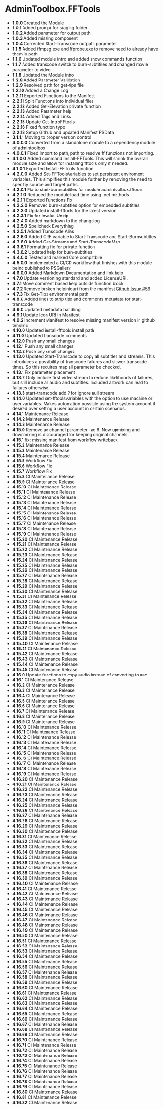 # **AdminToolbox.FFTools**

* **1.0.0** Created the Module
* **1.0.1** Added prompt for staging folder
* **1.0.2** Added parameter for output path
* **1.0.3** Added missing component
* **1.0.4** Corrected Start-Transcode outpath parameter
* **1.1.5** Added ffmpeg.exe and ffprobe.exe to remove need to already have them in path
* **1.1.6** Updated module intro and added show commands function
* **1.1.7** Added transcode switch to burn-subtitiles and changed movie parameter to video
* **1.1.8** Updated the Module intro
* **1.2.8** Added Parameter Validation
* **1.2.9** Resolved path for get-tips file
* **1.2.10** Added a Change Log
* **1.2.11** Exported Functions to the Manifest
* **2.2.11** Split Functions into individual files
* **2.2.12** Added Get-Elevation private function
* **2.2.13** Added Parameter help
* **2.2.14** Added Tags and Links
* **2.2.15** Update Get-IntroFFtools
* **2.2.16** Fixed function typo
* **2.2.18** Setup Github and updated Manifest PSData
* **3.1.1.1** Moving to proper version control
* **4.0.0.0** Converted from a standalone module to a dependency module of admintoolbox
* **4.0.0.1** Fixed import to path, path to resolve ff functions not importing.
* **4.1.0.0** Added command Install-FFTools. This will shrink the overall module size and allow for installing fftools only if needed.
* **4.1.0.1** Exported Install-FFTools function
* **4.2.0.0** Added Set-FFToolsVariables to set persistent enviroment variables. This simplifies this module further by removing the need to specifiy source and target paths.
* **4.2.0.1** Fix to start-burnsubtitles for module admintoolbox.fftools
* **4.2.1.0** Reduced the module load time using .net methods
* **4.2.1.1** Exported Functions Fix
* **4.2.2.0** Removed burn-subtitles option for embedded subtitles
* **4.2.3.0** Updated install-fftools for the latest version
* **4.2.3.1** Fix for Invoke-Unzip
* **4.2.4.0** Added markdown to the changelog
* **4.2.5.0** Spellcheck Everything
* **4.2.5.1** Added Transcode Alias
* **4.2.6.0** Added CRF variable to Start-Transcode and Start-Burnsubtitles
* **4.3.6.0** Added Get-Streams and Start-TranscodeMap
* **4.3.6.1** Formatting fix for private function
* **4.3.6.2** Updated help for burn-subtitles
* **4.4.0.0** Tested and marked Core compatbile
* **4.5.0.0** Implemented a CI/CD workflow that finishes with this module being published to PSGallery
* **4.6.0.0** Added Markdown Documentation and link help
* **4.7.0** Update versioning standard and added LicenseURI.
* **4.7.1** Move comment based help outside function block
* **4.7.2** Remove broken helpinfouri from the manifest [Github Issue #59](https://github.com/TheTaylorLee/AdminToolbox/issues/59)
* **4.7.3** Fix Get-Tips environmental path
* **4.8.0** Added lines to strip title and comments metadata for start-transcode
* **4.9.0** Updated metadata handling
* **4.9.1** Update Icon URI in Manifest
* **4.9.2** Increment Manifest to resolve missing manifest version in github timeline
* **4.10.0** Updated install-fftools install path
* **4.11.0** Updated transcode comments
* **4.12.0** Push any small changes
* **4.12.1** Push any small changes
* **4.12.2** Push any small changes
* **4.13.0** Updated Start-Transcode to copy all subtitles and streams. This introduces a possibility of transcode failures and slower transcode times. So this requires map all parameter be checked.
* **4.13.1** Fix parameter placement
* **4.13.2** Only include first video stream to reduce likelihoods of failures, but still include all audio and subtitles. Included artwork can lead to failures otherwise.
* **4.13.3** start-transcode add ? for ignore null stream
* **4.14.0** Updated set-fftoolsvariables with the option to use machine or user variables. Makes automation possible using the system account if desired over setting a user account in certain scenarios.
* **4.14.1** Maintenance Release
* **4.14.2** Maintenance Release
* **4.14.3** Maintenance Release
* **4.15.0** Remove ac channel parameter -ac 6. Now upmixing and downmixing is discouraged for keeping original channels.
* **4.15.1** fix: missing manifest from workflow writeback
* **4.15.2** Maintenance Release
* **4.15.3** Maintenance Release
* **4.15.4** Maintenance Release
* **4.15.5** Workflow Fix
* **4.15.6** Workflow Fix
* **4.15.7** Workflow Fix
* **4.15.8** CI Maintenance Release
* **4.15.9** CI Maintenance Release
* **4.15.10** CI Maintenance Release
* **4.15.11** CI Maintenance Release
* **4.15.12** CI Maintenance Release
* **4.15.13** CI Maintenance Release
* **4.15.14** CI Maintenance Release
* **4.15.15** CI Maintenance Release
* **4.15.16** CI Maintenance Release
* **4.15.17** CI Maintenance Release
* **4.15.18** CI Maintenance Release
* **4.15.19** CI Maintenance Release
* **4.15.20** CI Maintenance Release
* **4.15.21** CI Maintenance Release
* **4.15.22** CI Maintenance Release
* **4.15.23** CI Maintenance Release
* **4.15.24** CI Maintenance Release
* **4.15.25** CI Maintenance Release
* **4.15.26** CI Maintenance Release
* **4.15.27** CI Maintenance Release
* **4.15.28** CI Maintenance Release
* **4.15.29** CI Maintenance Release
* **4.15.30** CI Maintenance Release
* **4.15.31** CI Maintenance Release
* **4.15.32** CI Maintenance Release
* **4.15.33** CI Maintenance Release
* **4.15.34** CI Maintenance Release
* **4.15.35** CI Maintenance Release
* **4.15.36** CI Maintenance Release
* **4.15.37** CI Maintenance Release
* **4.15.38** CI Maintenance Release
* **4.15.39** CI Maintenance Release
* **4.15.40** CI Maintenance Release
* **4.15.41** CI Maintenance Release
* **4.15.42** CI Maintenance Release
* **4.15.43** CI Maintenance Release
* **4.15.44** CI Maintenance Release
* **4.15.45** CI Maintenance Release
* **4.16.0** Update functions to copy audio instead of converting to aac.
* **4.16.1** CI Maintenance Release
* **4.16.2** CI Maintenance Release
* **4.16.3** CI Maintenance Release
* **4.16.4** CI Maintenance Release
* **4.16.5** CI Maintenance Release
* **4.16.6** CI Maintenance Release
* **4.16.7** CI Maintenance Release
* **4.16.8** CI Maintenance Release
* **4.16.9** CI Maintenance Release
* **4.16.10** CI Maintenance Release
* **4.16.11** CI Maintenance Release
* **4.16.12** CI Maintenance Release
* **4.16.13** CI Maintenance Release
* **4.16.14** CI Maintenance Release
* **4.16.15** CI Maintenance Release
* **4.16.16** CI Maintenance Release
* **4.16.17** CI Maintenance Release
* **4.16.18** CI Maintenance Release
* **4.16.19** CI Maintenance Release
* **4.16.20** CI Maintenance Release
* **4.16.21** CI Maintenance Release
* **4.16.22** CI Maintenance Release
* **4.16.23** CI Maintenance Release
* **4.16.24** CI Maintenance Release
* **4.16.25** CI Maintenance Release
* **4.16.26** CI Maintenance Release
* **4.16.27** CI Maintenance Release
* **4.16.28** CI Maintenance Release
* **4.16.29** CI Maintenance Release
* **4.16.30** CI Maintenance Release
* **4.16.31** CI Maintenance Release
* **4.16.32** CI Maintenance Release
* **4.16.33** CI Maintenance Release
* **4.16.34** CI Maintenance Release
* **4.16.35** CI Maintenance Release
* **4.16.36** CI Maintenance Release
* **4.16.37** CI Maintenance Release
* **4.16.38** CI Maintenance Release
* **4.16.39** CI Maintenance Release
* **4.16.40** CI Maintenance Release
* **4.16.41** CI Maintenance Release
* **4.16.42** CI Maintenance Release
* **4.16.43** CI Maintenance Release
* **4.16.44** CI Maintenance Release
* **4.16.45** CI Maintenance Release
* **4.16.46** CI Maintenance Release
* **4.16.47** CI Maintenance Release
* **4.16.48** CI Maintenance Release
* **4.16.49** CI Maintenance Release
* **4.16.50** CI Maintenance Release
* **4.16.51** CI Maintenance Release
* **4.16.52** CI Maintenance Release
* **4.16.53** CI Maintenance Release
* **4.16.54** CI Maintenance Release
* **4.16.55** CI Maintenance Release
* **4.16.56** CI Maintenance Release
* **4.16.57** CI Maintenance Release
* **4.16.58** CI Maintenance Release
* **4.16.59** CI Maintenance Release
* **4.16.60** CI Maintenance Release
* **4.16.61** CI Maintenance Release
* **4.16.62** CI Maintenance Release
* **4.16.63** CI Maintenance Release
* **4.16.64** CI Maintenance Release
* **4.16.65** CI Maintenance Release
* **4.16.66** CI Maintenance Release
* **4.16.67** CI Maintenance Release
* **4.16.68** CI Maintenance Release
* **4.16.69** CI Maintenance Release
* **4.16.70** CI Maintenance Release
* **4.16.71** CI Maintenance Release
* **4.16.72** CI Maintenance Release
* **4.16.73** CI Maintenance Release
* **4.16.74** CI Maintenance Release
* **4.16.75** CI Maintenance Release
* **4.16.76** CI Maintenance Release
* **4.16.77** CI Maintenance Release
* **4.16.78** CI Maintenance Release
* **4.16.79** CI Maintenance Release
* **4.16.80** CI Maintenance Release
* **4.16.81** CI Maintenance Release
* **4.16.82** CI Maintenance Release